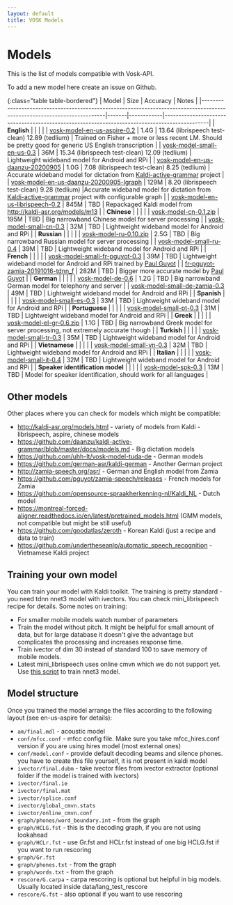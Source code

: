 ```yaml
---
layout: default
title: VOSK Models
---
```


# Models

This is the list of models compatible with Vosk-API.

To add a new model here create an issue on Github.

{:class="table table-bordered"}
| Model                                                                                                     | Size  | Accuracy   | Notes                                                                                        |
|-------------------------------------------------------------------------------------------------------------------------|-------|------------|----------------------------------------------------------------------------------------------|
| **English**                                                                                               |       |            |  |
| [vosk-model-en-us-aspire-0.2](https://alphacephei.com/vosk/models/vosk-model-en-us-aspire-0.2.zip)        |  1.4G |   13.64 (librispeech test-clean) 12.89 (tedlium)      | Trained on Fisher + more or less recent LM. Should be pretty good for generic US English transcription |
| [vosk-model-small-en-us-0.3](http://alphacephei.com/vosk/models/vosk-model-small-en-us-0.3.zip)          |  36M  |   15.34 (librispeech test-clean) 12.09 (tedlium)      | Lightweight wideband model for Android and RPi |
| [vosk-model-en-us-daanzu-20200905](https://alphacephei.com/vosk/models/vosk-model-en-us-daanzu-20200905.zip)          |  1.0G  |  7.08 (librispeech test-clean)  8.25 (tedlium)    | Accurate wideband model for dictation from [Kaldi-active-grammar](https://github.com/daanzu/kaldi-active-grammar) project                      |
| [vosk-model-en-us-daanzu-20200905-lgraph](https://alphacephei.com/vosk/models/vosk-model-en-us-daanzu-20200905-lgraph.zip)          |  129M  |   8.20 (librispeech test-clean) 9.28 (tedlium)      |Accurate wideband model for dictation from [Kaldi-active-grammar](https://github.com/daanzu/kaldi-active-grammar) project with configurable graph |
| [vosk-model-en-us-librispeech-0.2](https://alphacephei.com/vosk/models/vosk-model-en-us-librispeech-0.2.zip) | 845M |   TBD      | Repackaged Kaldi model from http://kaldi-asr.org/models/m13 |
| **Chinese**                                                                                                   |       |            |  |
| [vosk-model-cn-0.1.zip](https://alphacephei.com/vosk/models/vosk-model-cn-0.1.zip)                        |  195M |   TBD      | Big narrowband Chinese model for server processing                                           |
| [vosk-model-small-cn-0.3](https://alphacephei.com/vosk/models/vosk-model-small-cn-0.3.zip)                |  32M  |   TBD      | Lightweight wideband model for Android and RPi                                               |
| **Russian**                                                                                                   |       |            |  |
| [vosk-model-ru-0.10.zip](https://alphacephei.com/vosk/models/vosk-model-ru-0.10.zip)                      |  2.5G |   TBD      | Big narrowband Russian model for server processing                                           |
| [vosk-model-small-ru-0.4](https://alphacephei.com/vosk/models/vosk-model-small-ru-0.4.zip)                |  39M  |   TBD      | Lightweight wideband model for Android and RPi                                               |
| **French**                                                                                                |       |            |  |
| [vosk-model-small-fr-pguyot-0.3](https://alphacephei.com/vosk/models/vosk-model-small-fr-pguyot-0.3.zip)                |  39M  |   TBD      | Lightweight wideband model for Android and RPi trained by [Paul Guyot](https://github.com/pguyot/zamia-speech/releases) |
| [fr-pguyot-zamia-20191016-tdnn_f](https://github.com/pguyot/zamia-speech/releases/download/20190930/kaldi-generic-fr-tdnn_f-r20191016.tar.xz) | 282M | TBD | Bigger more accurate model by [Paul Guyot](https://github.com/pguyot/zamia-speech/releases) |
| **German**                                                                                                |       |            |  |
| [vosk-model-de-0.6](https://alphacephei.com/vosk/models/vosk-model-de-0.6.zip)                            |  1.2G |   TBD      |  Big narrowband German model for telephony and server   |
| [vosk-model-small-de-zamia-0.3](https://alphacephei.com/vosk/models/vosk-model-small-de-zamia-0.3.zip)            |  49M  |   TBD      | Lightweight wideband model for Android and RPi                                           |
| **Spanish**                                                                                                |       |            |  |
| [vosk-model-small-es-0.3](https://alphacephei.com/vosk/models/vosk-model-small-es-0.3.zip)                |  33M  |   TBD      | Lightweight wideband model for Android and RPi                                               |
| **Portuguese**                                                                                                |       |            |  |
| [vosk-model-small-pt-0.3](https://alphacephei.com/vosk/models/vosk-model-small-pt-0.3.zip)                |  31M  |   TBD      | Lightweight wideband model for Android and RPi                                               |
| **Greek**                                                                                                |       |            |  |
| [vosk-model-el-gr-0.6.zip](https://alphacephei.com/vosk/models/vosk-model-el-gr-0.6.zip)                  |  1.1G |   TBD      | Big narrowband Greek model for server processing, not extremely accurate though        |
| **Turkish**                                                                                                |       |            |  |
| [vosk-model-small-tr-0.3](https://alphacephei.com/vosk/models/vosk-model-small-tr-0.3.zip)                |  35M  |   TBD      | Lightweight wideband model for Android and RPi                                               |
| **Vietnamese**                                                                                                |       |            |  |
| [vosk-model-small-vn-0.3](https://alphacephei.com/vosk/models/vosk-model-small-vn-0.3.zip)                |  32M  |   TBD      | Lightweight wideband model for Android and RPi                                               |
| **Italian**                                                                                                |       |            |  |
| [vosk-model-small-it-0.4](https://alphacephei.com/vosk/models/vosk-model-small-it-0.4.zip)                |  32M  |   TBD      | Lightweight wideband model for Android and RPi                                               |
| **Speaker identification model**                                                                          |       |            |                                                                                              |
| [vosk-model-spk-0.3](https://alphacephei.com/vosk/models/vosk-model-spk-0.3.zip)                          |  13M  |   TBD      | Model for speaker identification, should work for all languages                              |


## Other models

Other places where you can check for models which might be compatible:

  * <http://kaldi-asr.org/models.html> - variety of models from Kaldi - librispeech, aspire, chinese models
  * <https://github.com/daanzu/kaldi-active-grammar/blob/master/docs/models.md> - Big dictation models
  * <https://github.com/uhh-lt/vosk-model-tuda-de> - German models
  * <https://github.com/german-asr/kaldi-german> - Another German project
  * <http://zamia-speech.org/asr/> - German and English model from Zamia
  * <https://github.com/pguyot/zamia-speech/releases> - French models for Zamia
  * <https://github.com/opensource-spraakherkenning-nl/Kaldi_NL> - Dutch model
  * <https://montreal-forced-aligner.readthedocs.io/en/latest/pretrained_models.html> (GMM models, not compatible but might be still useful)
  * <https://github.com/goodatlas/zeroth> - Korean Kaldi (just a recipe and data to train)
  * <https://github.com/undertheseanlp/automatic_speech_recognition> - Vietnamese Kaldi project

## Training your own model

You can train your model with Kaldi toolkit. The training is pretty standard - you need tdnn nnet3 model with ivectors. You can
check mini_librispeech recipe for details. Some notes on training:

  * For smaller mobile models watch number of parameters
  * Train the model without pitch. It might be helpful for small amount of data, but for large database it doesn't give the advantage
but complicates the processing and increases response time.
  * Train ivector of dim 30 instead of standard 100 to save memory of mobile models.
  * Latest mini_librispeech uses online cmvn which we do not support yet. Use [this script](https://github.com/kaldi-asr/kaldi/blob/master/egs/mini_librispeech/s5/local/chain/tuning/run_tdnn_1j.sh) to train nnet3 model.

## Model structure

Once you trained the model arrange the files according to the following layout (see en-us-aspire for details):

  * `am/final.mdl` - acoustic model
  * `conf/mfcc.conf` - mfcc config file. Make sure you take mfcc_hires.conf version if you are using hires model (most external ones)
  * `conf/model.conf` - provide default decoding beams and silence phones. you have to create this file yourself, it is not present in kaldi model
  * `ivector/final.dubm` - take ivector files from ivector extractor (optional folder if the model is trained with ivectors)
  * `ivector/final.ie`
  * `ivector/final.mat`
  * `ivector/splice.conf`
  * `ivector/global_cmvn.stats`
  * `ivector/online_cmvn.conf`
  * `graph/phones/word_boundary.int` - from the graph
  * `graph/HCLG.fst` - this is the decoding graph, if you are not using lookahead
  * `graph/HCLr.fst` - use Gr.fst and HCLr.fst instead of one big HCLG.fst if you want to run rescoring
  * `graph/Gr.fst`
  * `graph/phones.txt` - from the graph
  * `graph/words.txt` - from the graph
  * `rescore/G.carpa` - carpa rescoring is optional but helpful in big models. Usually located inside data/lang_test_rescore
  * `rescore/G.fst` - also optional if you want to use rescoring

